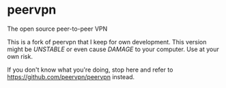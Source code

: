 # peervpn
The open source peer-to-peer VPN

This is a fork of peervpn that I keep for own development. This version might be *UNSTABLE* or even cause *DAMAGE* to your computer. Use at your own risk.

If you don't know what you're doing, stop here and refer to https://github.com/peervpn/peervpn instead.

